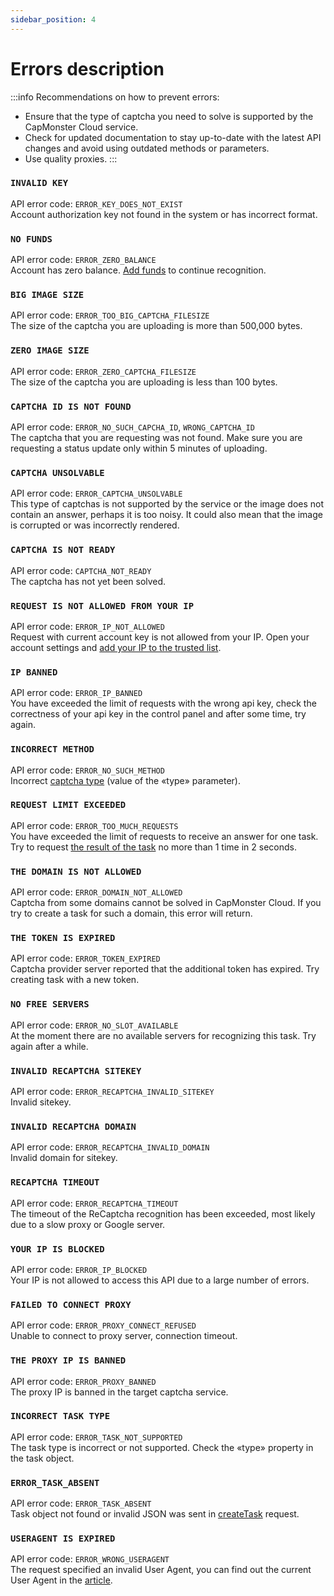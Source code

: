 ```yaml
---
sidebar_position: 4
---
```


# Errors description

:::info Recommendations on how to prevent errors:
- Ensure that the type of captcha you need to solve is supported by the CapMonster Cloud service.
- Check for updated documentation to stay up-to-date with the latest API changes and avoid using outdated methods or parameters.
- Use quality proxies.
:::

### `INVALID KEY`
API error code: `ERROR_KEY_DOES_NOT_EXIST` <br />
Account authorization key not found in the system or has incorrect format.

### `NO FUNDS`
API error code: `ERROR_ZERO_BALANCE` <br />
Account has zero balance. [Add funds](https://capmonster.cloud/SelectPaymentType) to continue recognition. 

### `BIG IMAGE SIZE`
API error code: `ERROR_TOO_BIG_CAPTCHA_FILESIZE` <br />
The size of the captcha you are uploading is more than 500,000 bytes.

### `ZERO IMAGE SIZE`
API error code: `ERROR_ZERO_CAPTCHA_FILESIZE` <br />
The size of the captcha you are uploading is less than 100 bytes.

### `CAPTCHA ID IS NOT FOUND`
API error code: `ERROR_NO_SUCH_CAPCHA_ID`, `WRONG_CAPTCHA_ID` <br />
The captcha that you are requesting was not found. Make sure you are requesting a status update only within 5 minutes of uploading.

### `CAPTCHA UNSOLVABLE`
API error code: `ERROR_CAPTCHA_UNSOLVABLE` <br />
This type of captchas is not supported by the service or the image does not contain an answer, perhaps it is too noisy. It could also mean that the image is corrupted or was incorrectly rendered. 

### `CAPTCHA IS NOT READY`
API error code: `CAPTCHA_NOT_READY` <br />
The captcha has not yet been solved.

### `REQUEST IS NOT ALLOWED FROM YOUR IP`
API error code: `ERROR_IP_NOT_ALLOWED` <br />
Request with current account key is not allowed from your IP. Open your account settings and [add your IP to the trusted list](https://capmonster.cloud/Account/Settings).

### `IP BANNED`
API error code: `ERROR_IP_BANNED` <br />
You have exceeded the limit of requests with the wrong api key, check the correctness of your api key in the control panel and after some time, try again.

### `INCORRECT METHOD`
API error code: `ERROR_NO_SUCH_METHOD` <br />
Incorrect [captcha type](/docs/captchas) (value of the «type» parameter).

### `REQUEST LIMIT EXCEEDED`
API error code: `ERROR_TOO_MUCH_REQUESTS` <br />
You have exceeded the limit of requests to receive an answer for one task. Try to request [the result of the task](./methods/get-task-result.md) no more than 1 time in 2 seconds.

### `THE DOMAIN IS NOT ALLOWED`
API error code: `ERROR_DOMAIN_NOT_ALLOWED` <br />
Captcha from some domains cannot be solved in CapMonster Cloud. If you try to create a task for such a domain, this error will return.

### `THE TOKEN IS EXPIRED`
API error code: `ERROR_TOKEN_EXPIRED` <br />
Captcha provider server reported that the additional token has expired. Try creating task with a new token.

### `NO FREE SERVERS`
API error code: `ERROR_NO_SLOT_AVAILABLE` <br />
At the moment there are no available servers for recognizing this task. Try again after a while.

### `INVALID RECAPTCHA SITEKEY`
API error code: `ERROR_RECAPTCHA_INVALID_SITEKEY` <br />
Invalid sitekey.

### `INVALID RECAPTCHA DOMAIN`
API error code: `ERROR_RECAPTCHA_INVALID_DOMAIN` <br />
Invalid domain for sitekey.

### `RECAPTCHA TIMEOUT`
API error code: `ERROR_RECAPTCHA_TIMEOUT` <br />
The timeout of the ReCaptcha recognition has been exceeded, most likely due to a slow proxy or Google server.

### `YOUR IP IS BLOCKED`
API error code: `ERROR_IP_BLOCKED` <br />
Your IP is not allowed to access this API due to a large number of errors.

### `FAILED TO CONNECT PROXY`
API error code: `ERROR_PROXY_CONNECT_REFUSED` <br />
Unable to connect to proxy server, connection timeout.

### `THE PROXY IP IS BANNED`
API error code: `ERROR_PROXY_BANNED` <br />
The proxy IP is banned in the target captcha service. 

### `INCORRECT TASK TYPE`
API error code: `ERROR_TASK_NOT_SUPPORTED` <br />
The task type is incorrect or not supported. Check the «type» property in the task object. 

### `ERROR_TASK_ABSENT`
API error code: `ERROR_TASK_ABSENT` <br />
Task object not found or invalid JSON was sent in [createTask](./methods/create-task.md) request.

### `USERAGENT IS EXPIRED`
API error code: `ERROR_WRONG_USERAGENT`<br />
The request specified an invalid User Agent, you can find out the current User Agent in the [article](../captchas/hcaptcha-task.mdx).